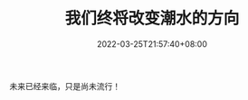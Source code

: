 ﻿---
weight: 
title: "我们终将改变潮水的方向"
description: "未来已经来临，只是尚未流行！"
date: 2022-03-25T21:57:40+08:00
lastmod: 2022-03-25T16:45:40+08:00
draft: false
authors: ["Metabd"]
featuredImage: "womenzhongjianggaibianchaoshuidefangxiang.jpg"
link: ""
tags: ["微信公众号","我们终将改变潮水的方向"]
categories: ["navigation"]
navigation: ["微信公众号"]
lightgallery: true
toc: true
pinned: false
recommend: false
recommend1: false
---
未来已经来临，只是尚未流行！

